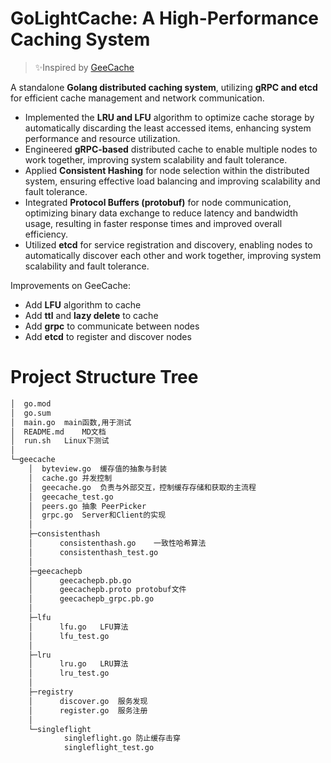 # GoLightCache: A High-Performance Caching System
> ✨Inspired by [GeeCache](https://geektutu.com/post/geecache.html)

A standalone **Golang distributed caching system**, utilizing **gRPC and etcd** for efficient cache management and network communication.

- Implemented the **LRU and LFU** algorithm to optimize cache storage by automatically discarding the least accessed items, enhancing system performance and resource utilization.
- Engineered **gRPC-based** distributed cache to enable multiple nodes to work together, improving system scalability and fault tolerance.
- Applied **Consistent Hashing** for node selection within the distributed system, ensuring effective load balancing and improving scalability and fault tolerance.
- Integrated **Protocol Buffers (protobuf)** for node communication, optimizing binary data exchange to reduce latency and bandwidth usage, resulting in faster response times and improved overall efficiency.
- Utilized **etcd** for service registration and discovery, enabling nodes to automatically discover each other and work together, improving system scalability and fault tolerance.

Improvements on GeeCache:
- Add **LFU** algorithm to cache
- Add **ttl** and **lazy delete** to cache
- Add **grpc** to communicate between nodes
- Add **etcd** to register and discover nodes


# Project Structure Tree
```bash
│  go.mod
│  go.sum
│  main.go	main函数,用于测试
│  README.md	MD文档
│  run.sh	Linux下测试
│
└─geecache
    │  byteview.go	缓存值的抽象与封装
    │  cache.go	并发控制
    │  geecache.go	负责与外部交互，控制缓存存储和获取的主流程
    │  geecache_test.go 			
    │  peers.go	抽象 PeerPicker
    │  grpc.go	Server和Client的实现
    │
    ├─consistenthash
    │      consistenthash.go	一致性哈希算法
    │      consistenthash_test.go	
    │
    ├─geecachepb
    │      geecachepb.pb.go
    │      geecachepb.proto	protobuf文件
    │      geecachepb_grpc.pb.go
    │
    ├─lfu
    │      lfu.go	LFU算法
    │      lfu_test.go
    │
    ├─lru
    │      lru.go	LRU算法
    │      lru_test.go
    │
    ├─registry	
    │      discover.go	服务发现
    │      register.go	服务注册
    │
    └─singleflight
            singleflight.go	防止缓存击穿
            singleflight_test.go
```